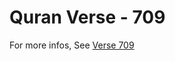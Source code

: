 # Quran Verse - 709 

For more infos, See [Verse 709](https://www.quranbookk.com/quran/search?q=709)